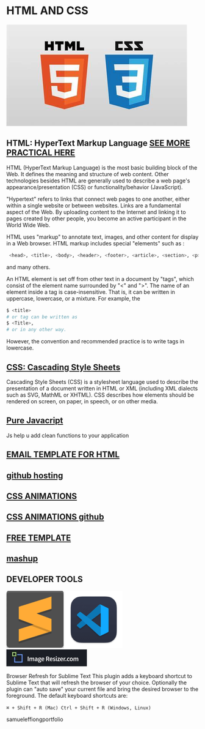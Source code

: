 # HTML AND CSS

![SAMUEL EFFIONG JACOB HTML AND CSS IMAGE](/IMG/samueleffiong%20html%20and%20css%20image.jfif)

## HTML: HyperText Markup Language [SEE MORE PRACTICAL HERE](/HTML/README.md)

HTML (HyperText Markup Language) is the most basic building block of the Web. It defines the meaning and structure of web content. Other technologies besides HTML are generally used to describe a web page's appearance/presentation (CSS) or functionality/behavior (JavaScript).

"Hypertext" refers to links that connect web pages to one another, either within a single website or between websites. Links are a fundamental aspect of the Web. By uploading content to the Internet and linking it to pages created by other people, you become an active participant in the World Wide Web.

HTML uses "markup" to annotate text, images, and other content for display in a Web browser. HTML markup includes special "elements" such as :

```bash
 <head>, <title>, <body>, <header>, <footer>, <article>, <section>, <p>, <div>, <span>, <img>, <aside>, <audio>, <canvas>, <datalist>, <details>, <embed>, <nav>, <search>, <output>, <progress>, <video>, <ul>, <ol>, <li> 
 ```

and many others.

An HTML element is set off from other text in a document by "tags", which consist of the element name surrounded by "<" and ">". The name of an element inside a tag is case-insensitive. That is, it can be written in uppercase, lowercase, or a mixture. For example, the

```bash
$ <title>
# or tag can be written as 
$ <Title>,
# or in any other way.
```

However, the convention and recommended practice is to write tags in lowercase.

## [CSS: Cascading Style Sheets](./HTML%20,%20CSS,%20BOOTRAP/CSS/README.md)

Cascading Style Sheets (CSS) is a stylesheet language used to describe the presentation of a document written in HTML or XML (including XML dialects such as SVG, MathML or XHTML). CSS describes how elements should be rendered on screen, on paper, in speech, or on other media.

## [Pure Javacript](./pure%20javascript/)

Js help u add clean functions to your application

## [EMAIL TEMPLATE FOR HTML](https://mailchimp.com/)

## [github hosting](https://github.io/)

## [CSS ANIMATIONS](https://animate.style/)

## [CSS ANIMATIONS github](https://github.com/animate-css/animate.css)

## [FREE TEMPLATE](https://www.creative-tim.com/)

## [mashup](https://www.producthunt.com/products/mashup-template)

## DEVELOPER TOOLS

[![SAMUEL EFFIONG SUBLIME IMAGE](/IMG/samuel%20effiong%20subline%20image.png)](https://www.sublimetext.com/)       [![SAMUEL EFFIONG VSCODE IMAGE](/IMG/samuel%20effiong%20vs%20code%20transparent%20%20150%20x%20150.png)](https://code.visualstudio.com/) [![YOU RESIZE IMAGE HERE](/IMG/imageresizer.com.jpeg)](https://imageresizer.com/)

Browser Refresh for Sublime Text This plugin adds a keyboard shortcut to Sublime Text that will refresh the browser of your choice. Optionally the plugin can "auto save" your current file and bring the desired browser to the foreground. The default keyboard shortcuts are:

```⌘ + Shift + R (Mac) Ctrl + Shift + R (Windows, Linux)```

samueleffiongportfolio
